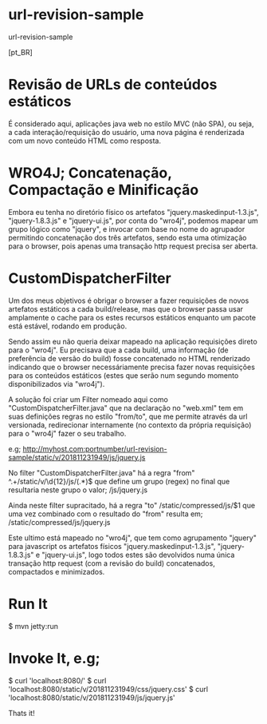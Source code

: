 # url-revision-sample
url-revision-sample

[pt_BR]
# Revisão de URLs de conteúdos estáticos
É considerado aqui, aplicações java web no estilo MVC (não SPA), ou seja, a cada interação/requisição do usuário, uma nova página é renderizada com um novo conteúdo HTML como resposta.

# WRO4J; Concatenação, Compactação e Minificação 
Embora eu tenha no diretório físico os artefatos "jquery.maskedinput-1.3.js", "jquery-1.8.3.js" e "jquery-ui.js", por conta do "wro4j", podemos mapear um grupo lógico como "jquery", e invocar com base no nome do agrupador permitindo concatenação dos três artefatos, sendo esta uma otimização para o browser, pois apenas uma transação http request precisa ser aberta.

# CustomDispatcherFilter
Um dos meus objetivos é obrigar o browser a fazer requisições de novos artefatos estáticos a cada build/release, mas que o browser passa usar amplamente o cache para os estes recursos estáticos enquanto um pacote está estável, rodando em produção.

Sendo assim eu não queria deixar mapeado na aplicação requisições direto para o "wro4j". Eu precisava que a cada build, uma informação (de preferência de versão do build) fosse concatenado no HTML renderizado indicando que o browser necessáriamente precisa fazer novas requisições para os conteúdos estáticos (estes que serão num segundo momento disponibilizados via "wro4j").

A solução foi criar um Filter nomeado aqui como "CustomDispatcherFilter.java" que na declaração no "web.xml" tem em suas definições regras no estilo "from/to", que me permite através da url versionada, redirecionar internamente (no contexto da própria requisição) para o "wro4j" fazer o seu trabalho.

e.g; http://myhost.com:portnumber/url-revision-sample/static/v/201811231949/js/jquery.js

No filter "CustomDispatcherFilter.java" há a regra "from" ^.+\/static\/v\/\d{12}\/js\/(.*)$ que define um grupo (regex) no final que resultaria neste grupo o valor; /js/jquery.js

Ainda neste filter supracitado, há a regra "to" \/static\/compressed\/js\/$1 que uma vez combinado com o resultado do "from" resulta em; /static/compressed/js/jquery.js

Este ultimo está mapeado no "wro4j", que tem como agrupamento "jquery" para javascript os artefatos físicos "jquery.maskedinput-1.3.js", "jquery-1.8.3.js" e "jquery-ui.js", logo todos estes são devolvidos numa única transação http request (com a revisão do build) concatenados, compactados e minimizados.

# Run It
$ mvn jetty:run

# Invoke It, e.g;
$ curl 'localhost:8080/'
$ curl 'localhost:8080/static/v/201811231949/css/jquery.css'
$ curl 'localhost:8080/static/v/201811231949/js/jquery.js'

Thats it!
